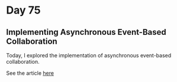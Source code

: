 # Day 75

## Implementing Asynchronous Event-Based Collaboration

Today, I explored the implementation of asynchronous event-based collaboration.

See the article [here](https://rufilboy.hashnode.dev/day-75-implementing-asynchronous-event-based-collaboration)
